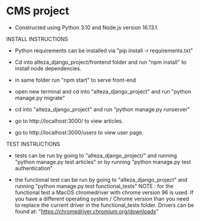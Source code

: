 # CMS project

- Constructed using Python 3.10 and Node.js version 16.13.1.

INSTALL INSTRUCTIONS


- Python requirements can be installed via "pip install -r requirements.txt"
- Cd into alteza_django_project/frontend folder and run
  "npm install" to install node dependencies.

- in same folder run "npm start" to serve front-end
- open new terminal and cd into "alteza_django_project" and run "python manage.py migrate"
- cd into "alteza_django_project" and run "python manage.py runserver"

- go to http://localhost:3000/ to view articles.
- go to http://localhost:3000/users to view user page.

TEST INSTRUCTIONS

- tests can be run by going to "alteza_django_project/" and running "python manage.py test articles" 
  or by running "python manage.py test authentication"

- the functional test can be run by going to "alteza_django_project" and running "python manage.py test
  functional_tests"
  NOTE : for the functional test a MacOS chromedriver with chrome version 96 is used. If you have a different operating
  system / Chrome version than you need to replace the current driver in the functional_tests folder.
  Drivers can be found at:
  "https://chromedriver.chromium.org/downloads" 
